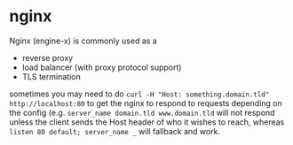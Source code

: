 # nginx

Nginx (engine-x) is commonly used as a

- reverse proxy
- load balancer (with proxy protocol support)
- TLS termination

sometimes you may need to do `curl -H "Host: something.domain.tld"
http://localhost:80` to get the nginx to respond to requests depending on the
config (e.g. `server_name domain.tld www.domain.tld` will not respond unless
the client sends the Host header of who it wishes to reach, whereas `listen 80
default; server_name _` will fallback and work.
